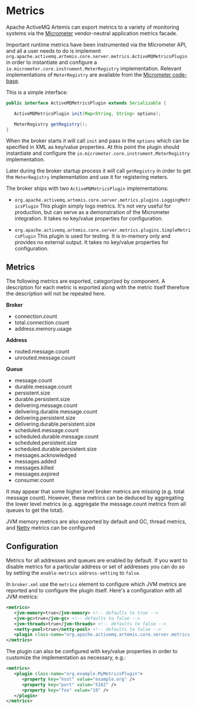 # Metrics

Apache ActiveMQ Artemis can export metrics to a variety of monitoring systems
via the [Micrometer](https://micrometer.io/) vendor-neutral application metrics
facade.

Important runtime metrics have been instrumented via the Micrometer API, and
all a user needs to do is implement `org.apache.activemq.artemis.core.server.metrics.ActiveMQMetricsPlugin`
in order to instantiate and configure a `io.micrometer.core.instrument.MeterRegistry`
implementation. Relevant implementations of `MeterRegistry` are available from
the [Micrometer code-base](https://github.com/micrometer-metrics/micrometer/tree/master/implementations).

This is a simple interface:

```java
public interface ActiveMQMetricsPlugin extends Serializable {

   ActiveMQMetricsPlugin init(Map<String, String> options);

   MeterRegistry getRegistry();
}
```

When the broker starts it will call `init` and pass in the `options` which can
be specified in XML as key/value properties. At this point the plugin should
instantiate and configure the `io.micrometer.core.instrument.MeterRegistry`
implementation.

Later during the broker startup process it will call `getRegistry` in order to
get the `MeterRegistry` implementation and use it for registering meters.

The broker ships with two `ActiveMQMetricsPlugin` implementations:

- `org.apache.activemq.artemis.core.server.metrics.plugins.LoggingMetricsPlugin`
  This plugin simply logs metrics. It's not very useful for production, but can
  serve as a demonstration of the Micrometer integration. It takes no key/value
  properties for configuration.

- `org.apache.activemq.artemis.core.server.metrics.plugins.SimpleMetricsPlugin`
  This plugin is used for testing. It is in-memory only and provides no external
  output. It takes no key/value properties for configuration.

## Metrics

The following metrics are exported, categorized by component. A description for
each metric is exported along with the metric itself therefore the description
will not be repeated here.

**Broker**

- connection.count
- total.connection.count
- address.memory.usage

**Address**

- routed.message.count
- unrouted.message.count

**Queue**

- message.count
- durable.message.count
- persistent.size
- durable.persistent.size
- delivering.message.count
- delivering.durable.message.count
- delivering.persistent.size
- delivering.durable.persistent.size
- scheduled.message.count
- scheduled.durable.message.count
- scheduled.persistent.size
- scheduled.durable.persistent.size
- messages.acknowledged
- messages.added
- messages.killed
- messages.expired
- consumer.count

It may appear that some higher level broker metrics are missing (e.g. total
message count). However, these metrics can be deduced by aggregating the
lower level metrics (e.g. aggregate the message.count metrics from all queues
to get the total).

JVM memory metrics are also exported by default and GC, thread metrics, and 
[Netty](https://netty.io/4.1/api/io/netty/buffer/PooledByteBufAllocatorMetric.html)
metrics can be configured

## Configuration

Metrics for all addresses and queues are enabled by default. If you want to
disable metrics for a particular address or set of addresses you can do so by
setting the `enable-metrics` `address-setting` to `false`.

In `broker.xml` use the `metrics` element to configure which JVM metrics are
reported and to configure the plugin itself. Here's a configuration with all
JVM metrics:

```xml
<metrics>
   <jvm-memory>true</jvm-memory> <!-- defaults to true -->
   <jvm-gc>true</jvm-gc> <!-- defaults to false -->
   <jvm-threads>true</jvm-threads> <!-- defaults to false -->
   <netty-pool>true</netty-pool> <!-- defaults to false -->
   <plugin class-name="org.apache.activemq.artemis.core.server.metrics.plugins.LoggingMetricsPlugin"/>
</metrics>
```

The plugin can also be configured with key/value properties in order to
customize the implementation as necessary, e.g.:

```xml
<metrics>
   <plugin class-name="org.example.MyMetricsPlugin">
      <property key="host" value="example.org" />
      <property key="port" value="5162" />
      <property key="foo" value="10" />
   </plugin>
</metrics>
```